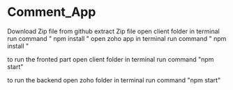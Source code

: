 

# Comment_App
Download Zip file from github
extract Zip file 
open client folder in terminal 
run command " npm install "
open zoho app in terminal
run command " npm install "

to run the fronted part 
open client folder in terminal 
run command "npm start"

to run the backend 
open zoho folder in terminal 
run command "npm start"
